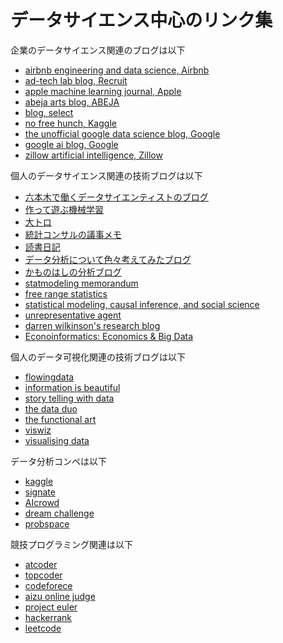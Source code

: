 # データサイエンス中心のリンク集

企業のデータサイエンス関連のブログは以下

- [airbnb engineering and data science, Airbnb](https://medium.com/airbnb-engineering)
- [ad-tech lab blog, Recruit](https://www.rco.recruit.co.jp/career/engineer/blog/)
- [apple machine learning journal, Apple](https://machinelearning.apple.com/)
- [abeja arts blog, ABEJA](https://tech-blog.abeja.asia/)
- [blog, select](https://select-statistics.co.uk/category/blog/)
- [no free hunch, Kaggle](http://blog.kaggle.com/)
- [the unofficial google data science blog, Google](http://www.unofficialgoogledatascience.com/)
- [google ai blog, Google](https://ai.googleblog.com/)
- [zillow artificial intelligence, Zillow](https://www.zillow.com/data-science/)

個人のデータサイエンス関連の技術ブログは以下

- [六本木で働くデータサイエンティストのブログ](https://tjo.hatenablog.com/)
- [作って遊ぶ機械学習](http://machine-learning.hatenablog.com/)
- [大トロ](http://blog.otoro.net/)
- [統計コンサルの議事メモ](http://ushi-goroshi.hatenablog.com/)
- [読書日記](http://elsur.jpn.org/mt/)
- [データ分析について色々考えてみたブログ](https://custle.hatenablog.com/)
- [かものはしの分析ブログ](http://kamonohashiperry.com/)
- [statmodeling memorandum](http://statmodeling.hatenablog.com/archive)
- [free range statistics](http://freerangestats.info/)
- [statistical modeling, causal inference, and social science](http://andrewgelman.com/)
- [unrepresentative agent](http://unrepresentativeagent.blogspot.com/)
- [darren wilkinson's research blog](https://darrenjw.wordpress.com/)
- [Econoinformatics: Economics & Big Data](http://econinformatics.com/blog/)

個人のデータ可視化関連の技術ブログは以下

- [flowingdata](http://flowingdata.com/)
- [information is beautiful](https://informationisbeautiful.net/)
- [story telling with data](http://www.storytellingwithdata.com/)
- [the data duo](https://thedataduo.com/)
- [the functional art](http://www.thefunctionalart.com/)
- [viswiz](http://www.vizwiz.com/)
- [visualising data](http://www.visualisingdata.com/)

データ分析コンペは以下

- [kaggle](https://www.kaggle.com/)
- [signate](https://signate.jp/)
- [AIcrowd](https://www.aicrowd.com/)
- [dream challenge](http://dreamchallenges.org/)
- [probspace](https://comp.probspace.com/)

競技プログラミング関連は以下

- [atcoder](http://atcoder.jp/)
- [topcoder](https://www.topcoder.com/)
- [codeforece](http://codeforces.com/)
- [aizu online judge](http://judge.u-aizu.ac.jp/)
- [project euler](https://projecteuler.net/)
- [hackerrank](https://www.hackerrank.com/)
- [leetcode](https://leetcode.com/)
